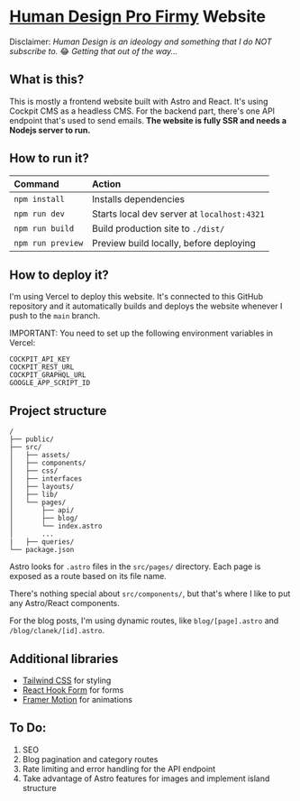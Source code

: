 # [Human Design Pro Firmy](https://humandesignprofirmy.cz) Website

Disclaimer: *Human Design is an ideology and something that I do NOT subscribe to.* 😂 *Getting that out of the way...*

## What is this?

This is mostly a frontend website built with Astro and React. It's using Cockpit CMS as a headless CMS. For the backend part, there's one API endpoint that's used to send emails. **The website is fully SSR and needs a Nodejs server to run.**

## How to run it?
| Command                   | Action                                           |
| :------------------------ | :----------------------------------------------- |
| `npm install`             | Installs dependencies                            |
| `npm run dev`             | Starts local dev server at `localhost:4321`      |
| `npm run build`           | Build production site to `./dist/`          		 |
| `npm run preview`         | Preview build locally, before deploying          |

## How to deploy it?
I'm using Vercel to deploy this website. It's connected to this GitHub repository and it automatically builds and deploys the website whenever I push to the `main` branch.

IMPORTANT: You need to set up the following environment variables in Vercel:
```text
COCKPIT_API_KEY
COCKPIT_REST_URL
COCKPIT_GRAPHQL_URL
GOOGLE_APP_SCRIPT_ID
```

## Project structure
```text
/
├── public/
├── src/
│   ├── assets/
│   ├── components/
│   ├── css/
│   ├── interfaces
│   ├── layouts/
│   ├── lib/
│   └── pages/
│       ├── api/
│       ├── blog/
│       └── index.astro
│       ...
|   ├── queries/
└── package.json
```

Astro looks for `.astro` files in the `src/pages/` directory. Each page is exposed as a route based on its file name.

There's nothing special about `src/components/`, but that's where I like to put any Astro/React components.

For the blog posts, I'm using dynamic routes, like `blog/[page].astro` and `/blog/clanek/[id].astro`.

## Additional libraries
- [Tailwind CSS](https://tailwindcss.com/) for styling
- [React Hook Form](https://react-hook-form.com/) for forms
- [Framer Motion](https://www.framer.com/motion/) for animations

## To Do:
1. SEO
2. Blog pagination and category routes
3. Rate limiting and error handling for the API endpoint
4. Take advantage of Astro features for images and implement island structure